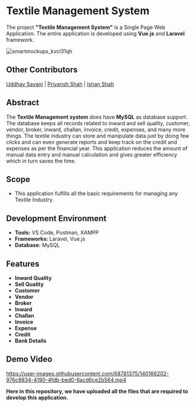 # Textile Management System

The project **"Textile Management System"** is a Single Page Web Application. The entire application is developed using **Vue.js** and **Laravel** framework. 

![smartmockups_kvcl31qh](https://user-images.githubusercontent.com/68781375/139470368-bc266667-210e-4161-8c38-c22c57b35531.jpg)

## Other Contributors

[Uddhav Savani](https://github.com/uds0128) | [Priyansh Shah](https://github.com/Priyansh42) | [Ishan Shah](https://github.com/ishanshah1802)

## Abstract

The **Textile Management system** does have **MySQL** as database support. The database keeps all records related to inward and sell quality, customer, vendor, broker, inward, challan, invoice, credit, expenses, and many more things. The textile industry can store and manipulate data just by doing few clicks and can even generate reports and keep track on the credit and expenses as per the financial year. This application reduces the amount of manual data entry and manual calculation and gives greater efficiency which in turn saves the time.

## Scope
 
* This application fulfills all the basic requirements for managing any Textile Industry.

## Development Environment

* **Tools:** VS Code, Postman, XAMPP
* **Frameworks:** Laravel, Vue.js
* **Database:** MySQL

## Features

* **Inward Quality**
* **Sell Quality**
* **Customer**
* **Vendor**
* **Broker**
* **Inward**
* **Challan**
* **Invoice**
* **Expense**
* **Credit**
* **Bank Details**

## Demo Video

https://user-images.githubusercontent.com/68781375/140166202-976c8834-4190-4fdb-bed0-6acd6ce2b564.mp4

**Here in this repository, we have uploaded all the files that are required to develop this application.**
